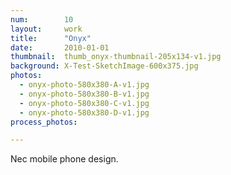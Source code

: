 ```yaml
---
num:        10
layout:     work
title:      "Onyx"
date:       2010-01-01
thumbnail:  thumb_onyx-thumbnail-205x134-v1.jpg
background: X-Test-SketchImage-600x375.jpg
photos:
  - onyx-photo-580x380-A-v1.jpg
  - onyx-photo-580x380-B-v1.jpg
  - onyx-photo-580x380-C-v1.jpg
  - onyx-photo-580x380-D-v1.jpg
process_photos:

---
```


Nec mobile phone design.

